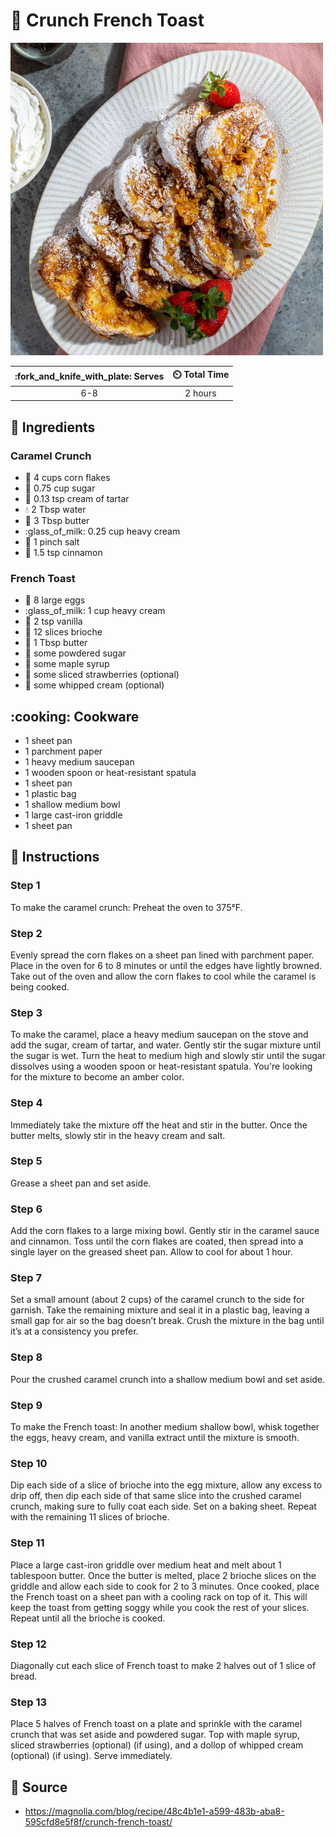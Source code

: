 # :pancakes: Crunch French Toast

![Crunch French Toast](../assets/images/crunch-french-toast.jpg)

| :fork_and_knife_with_plate: Serves | :timer_clock: Total Time |
|:----------------------------------:|:-----------------------: |
| 6-8 | 2 hours |

## :salt: Ingredients

### Caramel Crunch

- :ear_of_rice: 4 cups corn flakes
- :candy: 0.75 cup sugar
- :rice: 0.13 tsp cream of tartar
- :droplet: 2 Tbsp water
- :butter: 3 Tbsp butter
- :glass_of_milk: 0.25 cup heavy cream
- :salt: 1 pinch salt
- :custard: 1.5 tsp cinnamon

### French Toast

- :egg: 8 large eggs
- :glass_of_milk: 1 cup heavy cream
- :icecream: 2 tsp vanilla
- :bread: 12 slices brioche
- :butter: 1 Tbsp butter
- :candy: some powdered sugar
- :maple_leaf: some maple syrup
- :strawberry: some sliced strawberries (optional)
- :icecream: some whipped cream (optional)

## :cooking: Cookware

- 1 sheet pan
- 1 parchment paper
- 1 heavy medium saucepan
- 1 wooden spoon or heat-resistant spatula
- 1 sheet pan
- 1 plastic bag
- 1 shallow medium bowl
- 1 large cast-iron griddle
- 1 sheet pan

## :pencil: Instructions

### Step 1

To make the caramel crunch: Preheat the oven to 375°F.

### Step 2

Evenly spread the corn flakes on a sheet pan lined with parchment paper. Place in the oven for 6 to 8 minutes or until
the edges have lightly browned. Take out of the oven and allow the corn flakes to cool while the caramel is being
cooked.

### Step 3

To make the caramel, place a heavy medium saucepan on the stove and add the sugar, cream of tartar, and water. Gently
stir the sugar mixture until the sugar is wet. Turn the heat to medium high and slowly stir until the sugar dissolves
using a wooden spoon or heat-resistant spatula. You're looking for the mixture to become an amber color.

### Step 4

Immediately take the mixture off the heat and stir in the butter. Once the butter melts, slowly stir in the heavy cream
and salt.

### Step 5

Grease a sheet pan and set aside.

### Step 6

Add the corn flakes to a large mixing bowl. Gently stir in the caramel sauce and cinnamon. Toss until the corn flakes
are coated, then spread into a single layer on the greased sheet pan. Allow to cool for about 1 hour.

### Step 7

Set a small amount (about 2 cups) of the caramel crunch to the side for garnish. Take the remaining mixture and seal it
in a plastic bag, leaving a small gap for air so the bag doesn’t break. Crush the mixture in the bag until it’s at a
consistency you prefer.

### Step 8

Pour the crushed caramel crunch into a shallow medium bowl and set aside.

### Step 9

To make the French toast: In another medium shallow bowl, whisk together the eggs, heavy cream, and vanilla extract
until the mixture is smooth.

### Step 10

Dip each side of a slice of brioche into the egg mixture, allow any excess to drip off, then dip each side of that same
slice into the crushed caramel crunch, making sure to fully coat each side. Set on a baking sheet. Repeat with the
remaining 11 slices of brioche.

### Step 11

Place a large cast-iron griddle over medium heat and melt about 1 tablespoon butter. Once the butter is melted, place 2
brioche slices on the griddle and allow each side to cook for 2 to 3 minutes. Once cooked, place the French toast on a
sheet pan with a cooling rack on top of it. This will keep the toast from getting soggy while you cook the rest of your
slices. Repeat until all the brioche is cooked.

### Step 12

Diagonally cut each slice of French toast to make 2 halves out of 1 slice of bread.

### Step 13

Place 5 halves of French toast on a plate and sprinkle with the caramel crunch that was set aside and powdered sugar.
Top with maple syrup, sliced strawberries (optional) (if using), and a dollop of whipped cream (optional) (if using).
Serve immediately.

## :link: Source

- <https://magnolia.com/blog/recipe/48c4b1e1-a599-483b-aba8-595cfd8e5f8f/crunch-french-toast/>

